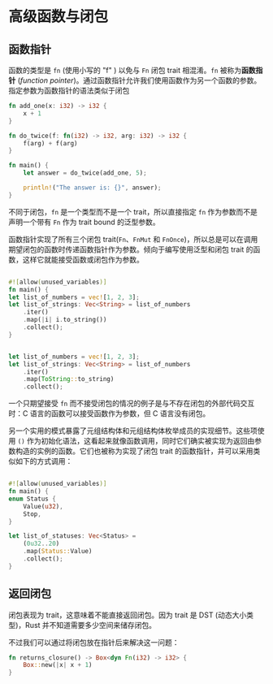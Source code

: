 # 高级函数与闭包

## 函数指针

函数的类型是 `fn` (使用小写的 "f" ) 以免与 `Fn` 闭包 trait 相混淆。`fn` 被称为**函数指针** (_function pointer_)。通过函数指针允许我们使用函数作为另一个函数的参数。指定参数为函数指针的语法类似于闭包

```rust
fn add_one(x: i32) -> i32 {
    x + 1
}

fn do_twice(f: fn(i32) -> i32, arg: i32) -> i32 {
    f(arg) + f(arg)
}

fn main() {
    let answer = do_twice(add_one, 5);

    println!("The answer is: {}", answer);
}
```

不同于闭包，`fn` 是一个类型而不是一个 trait，所以直接指定 `fn` 作为参数而不是声明一个带有 `Fn` 作为 trait bound 的泛型参数。

函数指针实现了所有三个闭包 trait(`Fn`、`FnMut` 和 `FnOnce`)，所以总是可以在调用期望闭包的函数时传递函数指针作为参数。倾向于编写使用泛型和闭包 trait 的函数，这样它就能接受函数或闭包作为参数。

```rust

#![allow(unused_variables)]
fn main() {
let list_of_numbers = vec![1, 2, 3];
let list_of_strings: Vec<String> = list_of_numbers
    .iter()
    .map(|i| i.to_string())
    .collect();
}
```

```rust

let list_of_numbers = vec![1, 2, 3];
let list_of_strings: Vec<String> = list_of_numbers
    .iter()
    .map(ToString::to_string)
    .collect();
```

一个只期望接受 `fn` 而不接受闭包的情况的例子是与不存在闭包的外部代码交互时：C 语言的函数可以接受函数作为参数，但 C 语言没有闭包。

另一个实用的模式暴露了元组结构体和元组结构体枚举成员的实现细节。这些项使用 `()` 作为初始化语法，这看起来就像函数调用，同时它们确实被实现为返回由参数构造的实例的函数。它们也被称为实现了闭包 trait 的函数指针，并可以采用类似如下的方式调用：

```rust

#![allow(unused_variables)]
fn main() {
enum Status {
    Value(u32),
    Stop,
}

let list_of_statuses: Vec<Status> =
    (0u32..20)
    .map(Status::Value)
    .collect();
}
```

## 返回闭包

闭包表现为 trait，这意味着不能直接返回闭包。因为 trait 是 DST (动态大小类型)，Rust 并不知道需要多少空间来储存闭包。

不过我们可以通过将闭包放在指针后来解决这一问题：

```rust
fn returns_closure() -> Box<dyn Fn(i32) -> i32> {
    Box::new(|x| x + 1)
}
```
